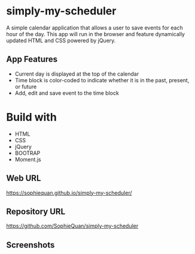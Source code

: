 # simply-my-scheduler
A simple calendar application that allows a user to save events for each hour of the day. This app will run in the browser and feature dynamically updated HTML and CSS powered by jQuery.

## App Features
* Current day is displayed at the top of the calendar
* Time block is color-coded to indicate whether it is in the past, present, or future
* Add, edit and save event to the time block

# Build with
* HTML
* CSS 
* jQuery
* BOOTRAP
* Moment.js

## Web URL
https://sophiequan.github.io/simply-my-scheduler/

## Repository URL
https://github.com/SophieQuan/simply-my-scheduler

## Screenshots

